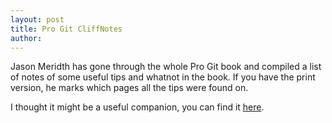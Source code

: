 ```yaml
---
layout: post
title: Pro Git CliffNotes
author:
---
```


Jason Meridth has gone through the whole Pro Git book and compiled a list of notes of some
useful tips and whatnot in the book.  If you have the print version, he marks which pages 
all the tips were found on.  

I thought it might be a useful companion, you can find it
<a href="http://www.lostechies.com/blogs/jason_meridth/archive/2010/04/05/quot-pro-git-quot-cliff-notes.aspx">here</a>.


